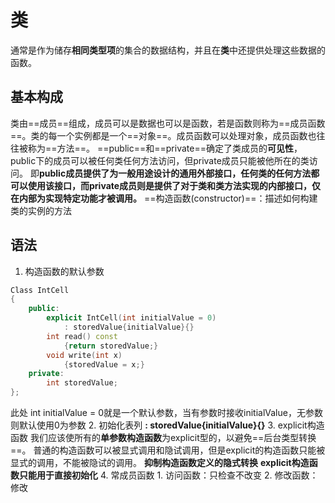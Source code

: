 # 类
通常是作为储存**相同类型项**的集合的数据结构，并且在**类**中还提供处理这些数据的函数。
## 基本构成
类由==成员==组成，成员可以是数据也可以是函数，若是函数则称为==成员函数==。类的每一个实例都是一个==对象==。成员函数可以处理对象，成员函数也往往被称为==方法==。
==public==和==private==确定了类成员的**可见性**，public下的成员可以被任何类任何方法访问，但private成员只能被他所在的类访问。
即**public成员提供了为一般用途设计的通用外部接口，任何类的任何方法都可以使用该接口，而private成员则是提供了对于类和类方法实现的内部接口，仅在内部为实现特定功能才被调用。**
==构造函数(constructor)==：描述如何构建类的实例的方法
## 语法
1. 构造函数的默认参数

```C++
Class IntCell
{
	public:
		explicit IntCell(int initialValue = 0)
			: storedValue{initialValue}{}
		int read() const
			{return storedValue;}
		void write(int x)
			{storedValue = x;}
	private:
		int storedValue; 
};

```
此处
int initialValue = 0就是一个默认参数，当有参数时接收initialValue，无参数则默认使用0为参数
2. 初始化表列
	**: storedValue{initialValue}{}**
3. explicit构造函数
	我们应该使所有的**单参数构造函数**为explicit型的，以避免==后台类型转换==。
	普通的构造函数可以被显式调用和隐试调用，但是explicit的构造函数只能被显式的调用，不能被隐试的调用。
	**抑制构造函数定义的隐式转换**
	**explicit构造函数只能用于直接初始化**
4. 常成员函数
	1. 访问函数：只检查不改变
	2. 修改函数：修改